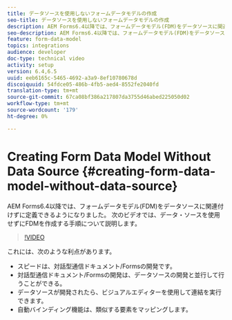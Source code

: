 ```yaml
---
title: データソースを使用しないフォームデータモデルの作成
seo-title: データソースを使用しないフォームデータモデルの作成
description: AEM Forms6.4以降では、フォームデータモデル(FDM)をデータソースに関連付けずに定義できるようになりました。 次のビデオでは、データ・ソースを使用せずにFDMを作成する手順について説明します。
seo-description: AEM Forms6.4以降では、フォームデータモデル(FDM)をデータソースに関連付けずに定義できるようになりました。 次のビデオでは、データ・ソースを使用せずにFDMを作成する手順について説明します。
feature: form-data-model
topics: integrations
audience: developer
doc-type: technical video
activity: setup
version: 6.4,6.5
uuid: eeb6165c-5465-4692-a3a9-8ef10780678d
discoiquuid: 54fdce05-486b-4fb5-aed4-8552fe2040fd
translation-type: tm+mt
source-git-commit: 67ca08bf386a217807da3755d46abed225050d02
workflow-type: tm+mt
source-wordcount: '179'
ht-degree: 0%

---
```



# Creating Form Data Model Without Data Source {#creating-form-data-model-without-data-source}

AEM Forms6.4以降では、フォームデータモデル(FDM)をデータソースに関連付けずに定義できるようになりました。 次のビデオでは、データ・ソースを使用せずにFDMを作成する手順について説明します。

>[!VIDEO](https://video.tv.adobe.com/v/21414/?quality=9&learn=on)

これには、次のような利点があります。

* スピードは、対話型通信ドキュメント/Formsの開発です。
* 対話型通信ドキュメント/Formsの開発は、データソースの開発と並行して行うことができる。
* データソースが開発されたら、ビジュアルエディターを使用して連結を実行できます。
* 自動バインディング機能は、類似する要素をマッピングします。

